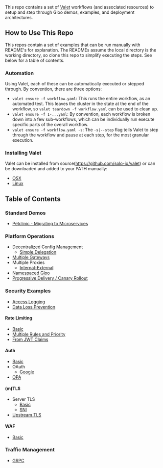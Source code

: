 This repo contains a set of [Valet](https://github.com/solo-io/valet) workflows (and associated resources) to setup and step through Gloo demos, examples, and deployment architectures. 

## How to Use This Repo

This repos contain a set of examples that can be run manually with README's for explanation. The READMEs assume the local directory is the working directory, so clone this repo to simplify executing the steps. See below for a table of contents. 

### Automation

Using Valet, each of these can be automatically executed or stepped through. By convention, there are three options:

* `valet ensure -f workflow.yaml`: This runs the entire workflow, as an automated test. This leaves the cluster in the state at the end of the workflow, so `valet teardown -f workflow.yaml` can be used to clean up. 
* `valet ensure -f 1-...yaml`: By convention, each workflow is broken down into a few sub-workflows, which can be individually run execute specific parts of the overall workflow. 
* `valet ensure -f workflow.yaml -s`: The `-s|--step` flag tells Valet to step through the workflow and pause at each step, for the most granular execution. 

### Installing Valet

Valet can be installed from source(https://github.com/solo-io/valet) or can be downloaded and added to your PATH manually:
* [OSX](https://storage.googleapis.com/valet-bin/0.5.0/valet-osx-amd64)
* [Linux](https://storage.googleapis.com/valet-bin/0.5.0/valet-linux-amd64)

## Table of Contents

### Standard Demos

* [Petclinic - Migrating to Microservices](demos/extend-monolith)

### Platform Operations

* Decentralized Config Management
  * [Simple Delegation](platform/delegation/simple)
* [Multiple Gateways](platform/multiple-gateways)
* Multiple Proxies
  * [Internal-External](platform/multiple-proxies/internal-external)
* [Namespaced Gloo](platform/namespaced)
* [Progressive Delivery / Canary Rollout](platform/prog-delivery)

### Security Examples

* [Access Logging](security/access-log)
* [Data Loss Prevention](security/dlp)

#### Rate Limiting

* [Basic](security/rate-limit/basic)
* [Multiple Rules and Priority](security/rate-limit/rule-priority)
* [From JWT Claims](security/rate-limit/from-jwt-claims)

#### Auth

* [Basic](security/auth/basic)
* OAuth
  * [Google](security/auth/oauth/google)
* [OPA](security/auth/opa)
  
#### (m)TLS

* Server TLS
  * [Basic](security/tls/server-tls/basic)
  * [SNI](security/tls/server-tls/sni)
* [Upstream TLS](security/tls/upstream-tls)

#### WAF    
  
* [Basic](security/waf/basic)

### Traffic Management

* [GRPC](traffic-management/grpc)
